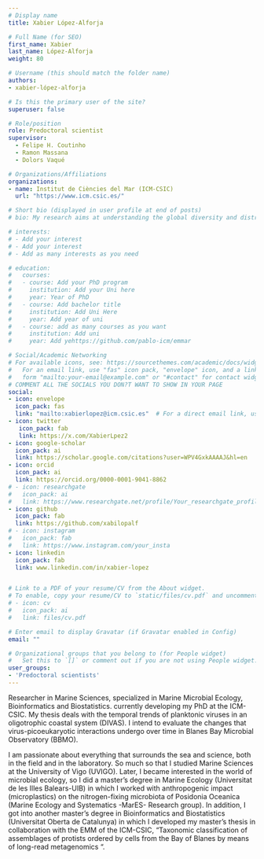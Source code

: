 ```yaml
---
# Display name
title: Xabier López-Alforja

# Full Name (for SEO)
first_name: Xabier
last_name: López-Alforja
weight: 80

# Username (this should match the folder name)
authors:
- xabier-lópez-alforja

# Is this the primary user of the site?
superuser: false

# Role/position
role: Predoctoral scientist
supervisor: 
  - Felipe H. Coutinho
  - Ramon Massana
  - Dolors Vaqué

# Organizations/Affiliations
organizations:
- name: Institut de Ciències del Mar (ICM-CSIC)
  url: "https://www.icm.csic.es/"

# Short bio (displayed in user profile at end of posts)
# bio: My research aims at understanding the global diversity and distribution of eukaryotic and prokaryotic microbes employing curated phylogenetic frameworks focusing on novel environmental taxa.

# interests:
# - Add your interest
# - Add your interest
# - Add as many interests as you need

# education:
#   courses:
#   - course: Add your PhD program
#     institution: Add your Uni here
#     year: Year of PhD
#   - course: Add bachelor title
#     institution: Add Uni Here
#     year: Add year of uni
#   - course: add as many courses as you want
#     institution: Add uni
#     year: Add yehttps://github.com/pablo-icm/emmar

# Social/Academic Networking
# For available icons, see: https://sourcethemes.com/academic/docs/widgets/#icons
#   For an email link, use "fas" icon pack, "envelope" icon, and a link in the
#   form "mailto:your-email@example.com" or "#contact" for contact widget.
# COMMENT ALL THE SOCIALS YOU DON?T WANT TO SHOW IN YOUR PAGE
social:
- icon: envelope
  icon_pack: fas
  link: "mailto:xabierlopez@icm.csic.es"  # For a direct email link, use "mailto:test@example.org".
- icon: twitter
   icon_pack: fab
   link: https://x.com/XabierLpez2
- icon: google-scholar
  icon_pack: ai
  link: https://scholar.google.com/citations?user=WPV4GxkAAAAJ&hl=en
- icon: orcid
  icon_pack: ai
  link: https://orcid.org/0000-0001-9041-8862
# - icon: researchgate
#   icon_pack: ai
#   link: https://www.researchgate.net/profile/Your_researchgate_profile
- icon: github
  icon_pack: fab
  link: https://github.com/xabilopalf
# - icon: instagram
#   icon_pack: fab
#   link: https://www.instagram.com/your_insta
- icon: linkedin
  icon_pack: fab
  link: www.linkedin.com/in/xabier-lopez


# Link to a PDF of your resume/CV from the About widget.
# To enable, copy your resume/CV to `static/files/cv.pdf` and uncomment the lines below.
# - icon: cv
#   icon_pack: ai
#   link: files/cv.pdf

# Enter email to display Gravatar (if Gravatar enabled in Config)
email: ""

# Organizational groups that you belong to (for People widget)
#   Set this to `[]` or comment out if you are not using People widget.
user_groups:
- 'Predoctoral scientists'
---
```


Researcher in Marine Sciences, specialized in Marine Microbial Ecology, Bioinformatics and Biostatistics. currently developing my PhD at the ICM-CSIC. My thesis deals with the temporal trends of planktonic viruses in an oligotrophic coastal system (DIVAS). I intend to evaluate the changes that virus-picoeukaryotic interactions undergo over time in Blanes Bay Microbial Observatory (BBMO).
 
I am passionate about everything that surrounds the sea and science, both in the field and in the laboratory. So much so that I studied Marine Sciences at the University of Vigo (UVIGO). Later, I became interested in the world of microbial ecology, so I did a master’s degree in Marine Ecology (Universitat de les Illes Balears-UIB) in which I worked with anthropogenic impact (microplastics) on the nitrogen-fixing microbiota of Posidonia Oceanica (Marine Ecology and Systematics -MarES- Research group). In addition, I got into another master’s degree in Bioinformatics and Biostatistics (Universitat Oberta de Catalunya) in which I developed my master’s thesis in collaboration with the EMM of the ICM-CSIC, “Taxonomic classification of assemblages of protists ordered by cells from the Bay of Blanes by means of long-read metagenomics “.

